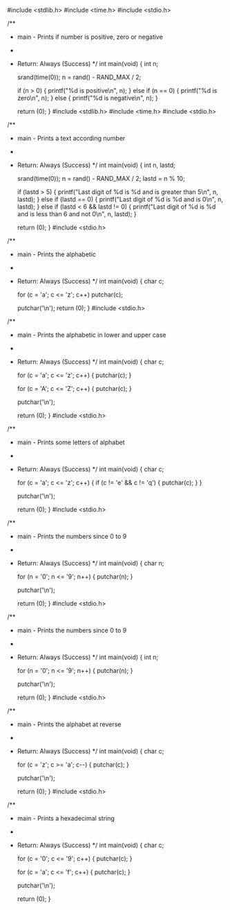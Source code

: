 #include <stdlib.h>
#include <time.h>
#include <stdio.h>

/**
 * main - Prints if number is positive, zero or negative
 *
 * Return: Always (Success)
 */
int main(void)
{
	int n;

	srand(time(0));
	n = rand() - RAND_MAX / 2;

	if (n > 0)
	{
		printf("%d is positive\n", n);
	}
	else if (n == 0)
	{
		printf("%d is zero\n", n);
	}
	else
	{
		printf("%d is negative\n", n);
	}

	return (0);
}
#include <stdlib.h>
#include <time.h>
#include <stdio.h>

/**
 * main - Prints a text according number
 *
 * Return: Always (Success)
 */
int main(void)
{
	int n, lastd;

	srand(time(0));
	n = rand() - RAND_MAX / 2;
	lastd = n % 10;

	if (lastd > 5)
	{
		printf("Last digit of %d is %d and is greater than 5\n", n, lastd);
	}
	else if (lastd == 0)
	{
		printf("Last digit of %d is %d and is 0\n", n, lastd);
	}
	else if (lastd < 6 && lastd != 0)
	{
		printf("Last digit of %d is %d and is less than 6 and not 0\n", n, lastd);
	}

	return (0);
}
#include <stdio.h>

/**
 * main - Prints the alphabetic
 *
 * Return: Always (Success)
 */
int main(void)
{
	char c;

	for (c = 'a'; c <= 'z'; c++)
		putchar(c);

	putchar('\n');
	return (0);
}
#include <stdio.h>

/**
 * main - Prints the alphabetic in lower and upper case
 *
 * Return: Always (Success)
 */
int main(void)
{
	char c;

	for (c = 'a'; c <= 'z'; c++)
	{
		putchar(c);
	}

	for (c = 'A'; c <= 'Z'; c++)
	{
		putchar(c);
	}

	putchar('\n');

	return (0);
}
#include <stdio.h>

/**
  * main - Prints some letters of alphabet
  *
  * Return: Always (Success)
  */
int main(void)
{
	char c;

	for (c = 'a'; c <= 'z'; c++)
	{
		if (c != 'e' && c != 'q')
		{
			putchar(c);
		}
	}

	putchar('\n');

	return (0);
}
#include <stdio.h>

/**
  * main - Prints the numbers since 0 to 9
  *
  * Return: Always (Success)
  */
int main(void)
{
	char n;

	for (n = '0'; n <= '9'; n++)
	{
		putchar(n);
	}

	putchar('\n');

	return (0);
}
#include <stdio.h>

/**
  * main - Prints the numbers since 0 to 9
  *
  * Return: Always (Success)
  */
int main(void)
{
	int n;

	for (n = '0'; n <= '9'; n++)
	{
		putchar(n);
	}

	putchar('\n');

	return (0);
}
#include <stdio.h>

/**
  * main - Prints the alphabet at reverse
  *
  * Return: Always (Success)
  */
int main(void)
{
	char c;

	for (c = 'z'; c >= 'a'; c--)
	{
		putchar(c);
	}

	putchar('\n');

	return (0);
}
#include <stdio.h>

/**
  * main - Prints a hexadecimal string
  *
  * Return: Always (Success)
  */
int main(void)
{
	char c;

	for (c = '0'; c <= '9'; c++)
	{
		putchar(c);
	}

	for (c = 'a'; c <= 'f'; c++)
	{
		putchar(c);
	}

	putchar('\n');

	return (0);
}

